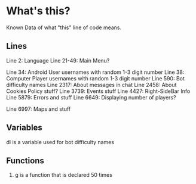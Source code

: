 # What's this?
Known Data of what "this" line of code means.

## Lines
Line 2: Language
Line 21-49: Main Menu?

Line 34: Android User usernames with random 1-3 digit number
Line 38: Computer Player usernames with random 1-3 digit number
Line 590: Bot difficulty names
Line 2317: About messages in chat
Line 2458: About Cookies Policy stuff?
Line 3739: Events stuff
Line 4427: Right-SideBar Info
Line 5879: Errors and stuff
Line 6649: Displaying number of players?


Line 6997: Maps and stuff 

## Variables
dl is a variable used for bot difficulty names

## Functions

1. g is a function that is declared 50 times